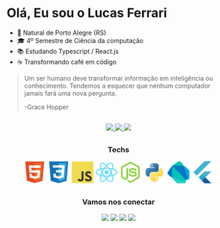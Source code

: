 # Olá, Eu sou o  Lucas Ferrari 

* 📌 Natural de Porto Alegre (RS) 
* 🎓 4º Semestre de Ciência da computação 
* 📚 Estudando Typescript / React.js
* ☕ Transformando café em código 

 <blockquote>
  <p>
   Um ser humano deve transformar informação em inteligência ou conhecimento. Tendemos a esquecer que nenhum computador jamais fará uma nova pergunta.
 </p>
 -Grace Hopper
 </blockquote>
 
 ##
 <div align="center">
  <a href="https://github.com/ferrarilucas" target="_blank">
  <img height="180em" src="https://github-readme-stats.vercel.app/api?username=ferrarilucas&show_icons=true&theme=github_dark&include_all_commits=true&count_private=true"/>
  <img height="180em" src="https://github-readme-stats.vercel.app/api/top-langs/?username=ferrarilucas&layout=compact&langs_count=7&theme=github_dark"/>
  <img src="https://github-profile-trophy.vercel.app/?custom_title=&amp;username=ferrarilucas&amp;column=7&amp;theme=algolia&amp;margin-w=4"style="max-width: 100%;">
  </a>

 ##
 
 ### Techs
<div display = "inline-block">
   <img height="50" alt="HTML 5" title="HTML 5" src='https://github.com/devicons/devicon/blob/master/icons/html5/html5-original.svg'>
   <img height="50" alt="CSS 3" title="CSS 3" src='https://github.com/devicons/devicon/blob/master/icons/css3/css3-original.svg'>
   <img height="50" alt="Javascript" title="javascript" src='https://github.com/devicons/devicon/blob/master/icons/javascript/javascript-original.svg'>
   <img height="50" alt="React.js" title="React.js" src='https://github.com/devicons/devicon/blob/v2.14.0/icons/react/react-original.svg'>
   <img height="50" alt="Node.js" title="node.js" src='https://github.com/devicons/devicon/blob/master/icons/nodejs/nodejs-original.svg'> 
   <img height="50" alt="Python" title="Python" src='https://github.com/devicons/devicon/blob/master/icons/python/python-original.svg'> 
   <img height="50" alt="Dart" title="Dart" src='https://github.com/devicons/devicon/blob/v2.14.0/icons/dart/dart-original.svg'> 
   <img height="50" alt="Flutter" title="Flutter" src='https://github.com/devicons/devicon/blob/v2.14.0/icons/flutter/flutter-original.svg'> 
 </div>


##
### Vamos nos conectar
 <a href = "mailto:ferrari.lucasr@gmail.com"><img src="https://img.shields.io/badge/Gmail-D14836?style=for-the-badge&logo=gmail&logoColor=white" target="_blank"></a>
  <a href="https://www.linkedin.com/in/lucasferrarir" target="_blank"><img src="https://img.shields.io/badge/-LinkedIn-%230077B5?style=for-the-badge&logo=linkedin&logoColor=white" target="_blank"></a>
 <a href="twitter.com/ferrarilr" target="_blank"><img src="https://img.shields.io/badge/Twitter-1DA1F2?style=for-the-badge&logo=twitter&logoColor=white"></a>
  <a href="https://instagram.com/ferrarilr" target="_blank"><img src="https://img.shields.io/badge/-Instagram-%23E4405F?style=for-the-badge&logo=instagram&logoColor=white" target="_blank"></a> 

 </div>
